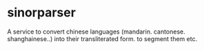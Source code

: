sinorparser
===========

A service to convert chinese languages (mandarin. cantonese. shanghainese..) into their transliterated form. to segment them etc.